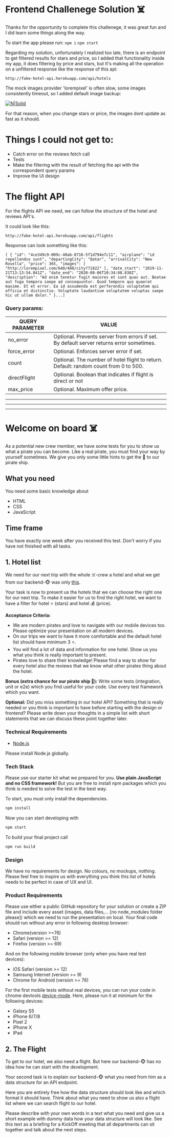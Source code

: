 

# Frontend Challenege Solution ☠️



Thanks for the opportunity to complete this challenege, it was great fun and I did learn some things along the way.

To start the app please run:
`npm i` `npm start`

Regarding my solution, unfortunately I realized too late, there is an endpoint to get filtered results for stars and price, so I added that functionality inside my app, it does filtering by price and stars, but It's making all the operation on a unfiltered response like the response of this api:

```
http://fake-hotel-api.herokuapp.com/api/hotels
```

The mock images provider 'lorempixel' is often slow, some images consistently timeout, so I added default image backup:

[![N|Solid](https://thumb2.holidaypirates.com/Heyb--pOABv6fdJUPfI5UDvkzLQ=/424x195/https://media.mv.urlaubspiraten.de/images/2019/11/5dd6574938114637411283sj5tm69i.jpg)]()

For that reason, when you change stars or price, the images dont update as fast as it should.

# Things I could not get to:

  - Catch error on the reviews fetch call
  - Tests
  - Make the filtering with the result of fetching the api with the correspondent query params
  - Improve the UI design

# The flight API

For the flights API we need, we can follow the structure of the hotel and reviews API's.

It could look like this:
```
http://fake-hotel-api.herokuapp.com/api/flights
```

Response can look something like this:
```
[ { "id": "4ce349c9-009c-40ab-8716-5f1d794e7c11", "airplane": "id repellendus sunt", "departingCity": "Qatar", "arrivalCity": "New Rosella", "price": 365, "images": [ "http://lorempixel.com/640/480/city?71822" ], "date_start": "2019-11-21T13:13:54.841Z", "date_end": "2020-08-06T10:34:08.830Z", "description": "Ad enim tenetur fugit maiores et sunt quas aut. Beatae aut fuga tempora saepe ad consequuntur. Quod tempore quo quaerat maxime. Et et error. Ea id assumenda est perferendis voluptatem qui officia et distinctio. Voluptate laudantium voluptatem voluptas saepe hic ut ullam dolor." }...]
```

### Query params:

| QUERY PARAMETER | VALUE |
| ------ | ------ |
| no_error | Optional. Prevents server from errors if set. By default server returns error sometimes. |
| force_error | Optional. Enforces server error if set. |
| count | Optional. The number of hotel flight to return. Default: random count from 0 to 500. |
| directFlight | Optional. Boolean that indicates if flight is direct or not |
| max_price | Optional. Maximum offer price.



***
***
***




# Welcome on board ☠️

As a potential new crew member, we have some tests for you to show us what a pirate you can become. Like a real pirate, you must find your way by yourself sometimes. We give you only some little hints to get the 🔑 to our pirate ship.

## What you need

You need some basic knowledge about

* HTML
* CSS
* JavaScript

## Time frame

You have exactly one week after you received this test. Don't worry if you have not finished with all tasks.

## 1. Hotel list

We need for our next trip with the whole ☠️-crew a hotel and what we get from our backend-🐵 was only [this](http://fake-hotel-api.herokuapp.com/).

Your task is now to present us the hotels that we can choose the right one for our next trip. To make it easier for us to find the right hotel, we want to have a filter for hotel ⭐ (stars) and hotel 💰 (price).

**Acceptance Criteria:**

* We are modern pirates and love to navigate with our mobile devices too. Please optimize your presentation on all modern devices.
* On our trips we want to have it more comfortable and the default hotel list should have minimum 3 ⭐.
* You will find a lot of data and information for one hotel. Show us you what you think is really important to present.
* Pirates love to share their knowledge! Please find a way to show for every hotel also the reviews that we know what other pirates thing about the hotel.

**Bonus (extra chance for our pirate ship 🔑):**
Write some tests (integration, unit or e2e) which you find useful for your code. Use every test framework which you want.

**Optional:**
Did you miss something in our hotel API? Something that is really needed or you think is important to have before starting with the design or frontend? Please write down your thoughts in a simple list with short statements that we can discuss these point together later.

### Technical Requirements

* [Node.js](https://nodejs.org/en/)

Please install Node.js globally.

### Tech Stack

Please use our starter kit what we prepared for you. __Use plain JavaScript and no CSS framework!__ But you are free to install npm packages which you think is needed to solve the test in the best way.

To start, you must only install the dependencies.

```bash
npm install
```

Now you can start developing with

```bash
npm start
```

To build your final project call

```bash
npm run build
```

### Design

We have no requirements for design. No colours, no mockups, nothing. Please feel free to inspire us with everything you think this list of hotels needs to be perfect in case of UX and UI.

### Product Requirements

Please use either a public GitHub repository for your solution or create a ZIP file and include every asset (images, data files,... [no node_modules folder please]) which we need to run the presentation on local. Your final code should run without any error in following desktop browser:

* Chrome(version >=76)
* Safari (version >= 12)
* Firefox (version >= 69)

And on the following mobile browser (only when you have real test devices):

* iOS Safari (version >= 12)
* Samsung Internet (version >= 9)
* Chrome for Android (version >= 76)

For the first mobile tests without real devices, you can run your code in chrome devtools [device-mode](https://developers.google.com/web/tools/chrome-devtools/device-mode). Here, please run it at minimum for the following devices:

* Galaxy S5
* iPhone 6/7/8
* Pixel 2
* iPhone X
* IPad

## 2. The Flight

To get to our hotel, we also need a flight. But here our backend-🐵 has no idea how he can start with the development.

Your second task is to explain our backend-🐵 what you need from him as a data structure for an API endpoint.

Here you are entirely free how the data structure should look like and which format it should have. Think about what you need to show us also a flight list where we can search flight to our hotel.

Please describe with your own words in a text what you need and give us a short example with dummy data how your data structure will look like. See this text as a briefing for a KickOff meeting that all departments can sit together and talk about the next steps.
